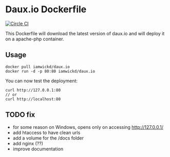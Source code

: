 # Daux.io Dockerfile

[![Circle CI](https://circleci.com/gh/dockerino/daux.io.png?style=badge)](https://circleci.com/gh/dockerino/daux.io)

This Dockerfile will download the latest version of daux.io and will deploy it on a apache-php container.

## Usage
````
docker pull iamwickd/daux.io
docker run -d -p 80:80 iamwickd/daux.io
````

You can now test the deployment:
````
curl http://127.0.0.1:80
// or
curl http://localhost:80
````


## TODO fix
- for some reason on Windows, opens only on accessing http://127.0.0.1/
- add htaccess to have clean urls
- add a volume for the /docs folder
- add nginx (??)
- improve documentation
